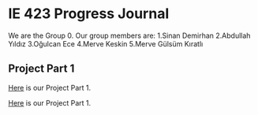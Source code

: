 # IE 423 Progress Journal

We are the Group 0. Our group members are:
1.Sinan Demirhan
2.Abdullah Yıldız
3.Oğulcan Ece
4.Merve Keskin
5.Merve Gülsüm Kıratlı


## Project Part 1
[Here](files/example.html) is our Project Part 1.

[Here](files/example.html) is our Project Part 1.
